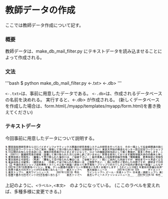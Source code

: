 # 教師データの作成

ここでは教師データ作成について記す。

### 概要

教師データは、make_db_mail_filter.py にテキストデータを読み込ませることによって作成される。


### 文法

'''bash
$ python make_db_mail_filter.py <-.txt> <-.db>
'''

`<-.txt>`は、事前に用意したデータである。
`<-.db>`は、作成されるデータベースの名前を決めれる。
実行すると、<-.db> が作成される。
(新しくデータベースを作成した場合は、form.html(./myapp/templates/myapp/form.html)を書き換えてください)


### テキストデータ

今回事前に用意したデータについて説明する。

![training_txt](./../image/training.png)

上記のように、`<ラベル>,<本文>`　のようになっている。
(ここのラベルを変えれば、多種多様に変更できる。)